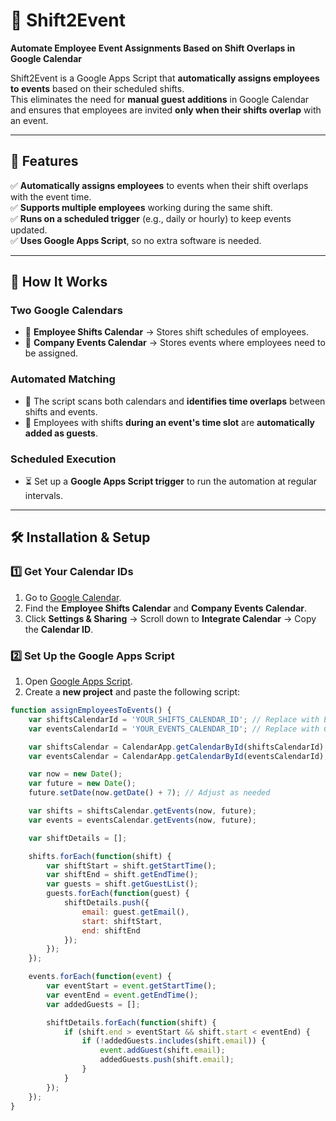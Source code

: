 # 🚀 Shift2Event  
**Automate Employee Event Assignments Based on Shift Overlaps in Google Calendar**  

Shift2Event is a Google Apps Script that **automatically assigns employees to events** based on their scheduled shifts.  
This eliminates the need for **manual guest additions** in Google Calendar and ensures that employees are invited **only when their shifts overlap** with an event.  

---

## 🚀 Features  
✅ **Automatically assigns employees** to events when their shift overlaps with the event time.  
✅ **Supports multiple employees** working during the same shift.  
✅ **Runs on a scheduled trigger** (e.g., daily or hourly) to keep events updated.  
✅ **Uses Google Apps Script**, so no extra software is needed.  

---

## 📌 How It Works  

### **Two Google Calendars**
- 🏢 **Employee Shifts Calendar** → Stores shift schedules of employees.  
- 📅 **Company Events Calendar** → Stores events where employees need to be assigned.  

### **Automated Matching**
- 🔄 The script scans both calendars and **identifies time overlaps** between shifts and events.  
- 👥 Employees with shifts **during an event's time slot** are **automatically added as guests**.  

### **Scheduled Execution**
- ⏳ Set up a **Google Apps Script trigger** to run the automation at regular intervals.  

---

## 🛠️ Installation & Setup  

### **1️⃣ Get Your Calendar IDs**  
1. Go to [Google Calendar](https://calendar.google.com/).  
2. Find the **Employee Shifts Calendar** and **Company Events Calendar**.  
3. Click **Settings & Sharing** → Scroll down to **Integrate Calendar** → Copy the **Calendar ID**.  

### **2️⃣ Set Up the Google Apps Script**  
1. Open [Google Apps Script](https://script.google.com/).  
2. Create a **new project** and paste the following script:  

```javascript
function assignEmployeesToEvents() {
    var shiftsCalendarId = 'YOUR_SHIFTS_CALENDAR_ID'; // Replace with Employee Shifts Calendar ID
    var eventsCalendarId = 'YOUR_EVENTS_CALENDAR_ID'; // Replace with Company Events Calendar ID

    var shiftsCalendar = CalendarApp.getCalendarById(shiftsCalendarId);
    var eventsCalendar = CalendarApp.getCalendarById(eventsCalendarId);

    var now = new Date();
    var future = new Date();
    future.setDate(now.getDate() + 7); // Adjust as needed

    var shifts = shiftsCalendar.getEvents(now, future);
    var events = eventsCalendar.getEvents(now, future);

    var shiftDetails = [];

    shifts.forEach(function(shift) {
        var shiftStart = shift.getStartTime();
        var shiftEnd = shift.getEndTime();
        var guests = shift.getGuestList();
        guests.forEach(function(guest) {
            shiftDetails.push({
                email: guest.getEmail(),
                start: shiftStart,
                end: shiftEnd
            });
        });
    });

    events.forEach(function(event) {
        var eventStart = event.getStartTime();
        var eventEnd = event.getEndTime();
        var addedGuests = [];

        shiftDetails.forEach(function(shift) {
            if (shift.end > eventStart && shift.start < eventEnd) {
                if (!addedGuests.includes(shift.email)) {
                    event.addGuest(shift.email);
                    addedGuests.push(shift.email);
                }
            }
        });
    });
}
